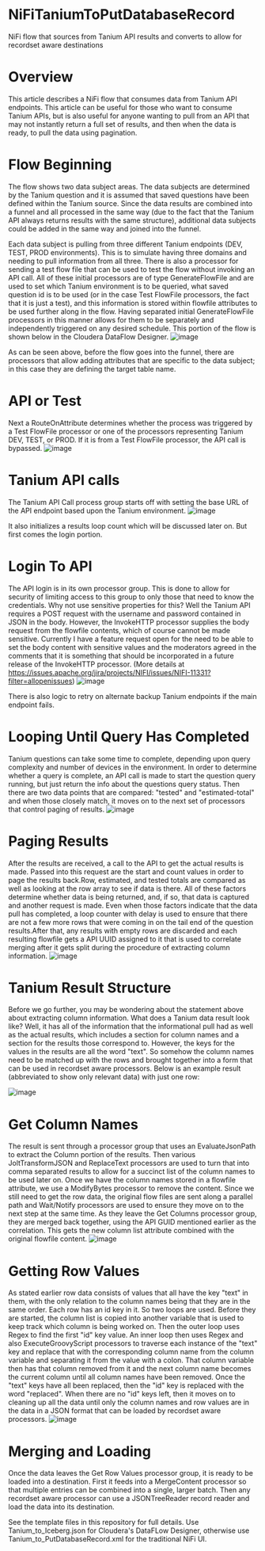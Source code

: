 # NiFiTaniumToPutDatabaseRecord
NiFi flow that sources from Tanium API results and converts to allow for recordset aware destinations

# Overview
This article describes a NiFi flow that consumes data from Tanium API endpoints. This article can be useful for those who want to consume Tanium APIs, but is also useful for anyone wanting to pull from an API that may not instantly return a full set of results, and then when the data is ready, to pull the data using pagination.

 
# Flow Beginning

The flow shows two data subject areas. The data subjects are determined by the Tanium question and it is assumed that saved questions have been defined within the Tanium source. Since the data results are combined into a funnel and all processed in the same way (due to the fact that the Tanium API always returns results with the same structure), additional data subjects could be added in the same way and joined into the funnel.

Each data subject is pulling from three different Tanium endpoints (DEV, TEST, PROD environments). This is to simulate having three domains and needing to pull information from all three. There is also a processor for sending a test flow file that can be used to test the flow without invoking an API call. All of these initial processors are of type GenerateFlowFile and are used to set which Tanium environment is to be queried, what saved question id is to be used (or in the case Test FlowFile processors, the fact that it is just a test), and this information is stored within flowfile attributes to be used further along in the flow. Having separated initial GenerateFlowFile processors in this manner allows for them to be separately and independently triggered on any desired schedule. This portion of the flow is shown below in the Cloudera DataFlow Designer.
![image](https://github.com/vincelombardo/NiFiTaniumToPutDatabaseRecord/assets/21046032/7bc68f25-925c-46d1-9333-2f018d4efa41)

As can be seen above, before the flow goes into the funnel, there are processors that allow adding attributes that are specific to the data subject; in this case they are defining the target table name.

 
# API or Test

Next a RouteOnAttribute determines whether the process was triggered by a Test FlowFile processor or one of the processors representing Tanium DEV, TEST, or PROD. If it is from a Test FlowFile processor, the API call is bypassed.
![image](https://github.com/vincelombardo/NiFiTaniumToPutDatabaseRecord/assets/21046032/51b55f63-7660-46d3-a18c-65d7f7fb5a19)

 
# Tanium API calls

The Tanium API Call process group starts off with setting the base URL of the API endpoint based upon the Tanium environment.
![image](https://github.com/vincelombardo/NiFiTaniumToPutDatabaseRecord/assets/21046032/63e7ada0-a7b8-4189-910d-5cdf0fd5e04e)

 

It also initializes a results loop count which will be discussed later on. But first comes the login portion.

 
# Login To API

The API login is in its own processor group. This is done to allow for security of limiting access to this group to only those that need to know the credentials. Why not use sensitive properties for this? Well the Tanium API requires a POST request with the username and password contained in JSON in the body. However, the InvokeHTTP processor supplies the body request from the flowfile contents, which of course cannot be made sensitive. Currently I have a feature request open for the need to be able to set the body content with sensitive values and the moderators agreed in the
comments that it is something that should be incorporated in a future release of the InvokeHTTP processor. (More details at https://issues.apache.org/jira/projects/NIFI/issues/NIFI-11331?filter=allopenissues)
![image](https://github.com/vincelombardo/NiFiTaniumToPutDatabaseRecord/assets/21046032/be3e62ab-0d78-43c4-b03b-a9a83ddf7248)

There is also logic to retry on alternate backup Tanium endpoints if the main endpoint fails.

 
# Looping Until Query Has Completed

Tanium questions can take some time to complete, depending upon query complexity and number of devices in the environment. In order to determine whether a query is complete, an API call is made to start the question query running, but just return the info about the questions query status. Then there are two data points that are compared: "tested" and "estimated-total" and when those closely match, it moves on to the next set of processors that control paging of results.
![image](https://github.com/vincelombardo/NiFiTaniumToPutDatabaseRecord/assets/21046032/07908ff0-f35f-40cb-9335-ad1d5e5e0c2d)

 
# Paging Results

After the results are received, a call to the API to get the actual results is made. Passed into this request are the start and count values in order to page the results back.Row, estimated, and tested totals are compared as well as looking at the row array to see if data is there. All of these factors determine whether data is being returned, and, if so, that data is captured and another request is made. Even when those factors indicate that the data pull has completed, a loop counter with delay is used to ensure that there are not a few more rows that were coming in on the tail end of the question results.After that, any results with empty rows are discarded and each resulting flowfile gets a API UUID assigned to it that is used to correlate merging after it gets split during the procedure of extracting column information.
![image](https://github.com/vincelombardo/NiFiTaniumToPutDatabaseRecord/assets/21046032/1311212e-12c5-4492-a347-b4b9906b3e8d)

 
# Tanium Result Structure

Before we go further, you may be wondering about the statement above about extracting column information. What does a Tanium data result look like? Well, it has all of the information that the informational pull had as well as the actual results, which includes a section for column names and a section for the results those correspond to. However, the keys for the values in the results are all the word "text". So somehow the column names need to be matched up with the rows and brought together into a form that can be used in recordset aware processors. Below is an example result (abbreviated to show only relevant data) with just one row:

![image](https://github.com/vincelombardo/NiFiTaniumToPutDatabaseRecord/assets/21046032/b3307062-cb5d-4955-ab2b-88e8a99e2b66)

 
# Get Column Names

The result is sent through a processor group that uses an EvaluateJsonPath to extract the Column portion of the results. Then various JoltTransformJSON and ReplaceText processors are used to turn that into comma separated results to allow for a succinct list of the column names to be used later on. Once we have the column names stored in a flowfile attribute, we use a ModifyBytes processor to remove the content. Since we still need to get the row data, the original flow files are sent along a parallel path and Wait/Notify processors are used to ensure they move on to the next step at the same time. As they leave the Get Columns processor group, they are merged back together, using the API GUID mentioned earlier as the correlation. This gets the new column list attribute combined with the original flowfile content.
![image](https://github.com/vincelombardo/NiFiTaniumToPutDatabaseRecord/assets/21046032/0720142a-cc2b-4f27-a47d-4a1bdbf900f7)

 
# Getting Row Values

As stated earlier row data consists of values that all have the key "text" in them, with the only relation to the column names being that they are in the same order. Each row has an id key in it. So two loops are used. Before they are started, the column list is copied into another variable that is used to keep track which column is being worked on. Then the outer loop uses Regex to find the first "id" key value. An inner loop then uses Regex and also ExecuteGroovyScript processors to traverse each instance of the "text" key and replace that with the corresponding column name from the column variable and separating it from the value with a colon. That column variable then has that column removed from it and the next column name becomes the current column until all column names have been removed. Once the "text" keys have all been replaced, then the "id" key is replaced with the word "replaced". When there are no "id" keys left, then it moves on to cleaning up all the data until only the column names and row values are in the data in a JSON format that can be loaded by recordset aware processors.
![image](https://github.com/vincelombardo/NiFiTaniumToPutDatabaseRecord/assets/21046032/b5655731-a95c-4465-bfe8-8e1abf3c9133)

 
# Merging and Loading

Once the data leaves the Get Row Values processor group, it is ready to be loaded into a destination. First it feeds into a MergeContent processor so that multiple entries can be combined into a single, larger batch. Then any recordset aware processor can use a JSONTreeReader record reader and load the data into its destination.

See the template files in this repository for full details. Use Tanium_to_Iceberg.json for Cloudera's DataFLow Designer, otherwise use Tanium_to_PutDatabaseRecord.xml for the traditional NiFi UI.
